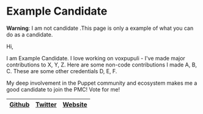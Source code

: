 # Example Candidate

**Warning**: I am not candidate .This page is only a example of what you can do
as a candidate.

Hi,

I am Example Candidate. I love working on voxpupuli - I've made major contributions to X, Y, Z. Here are some non-code contributions I made A, B, C. These are some other credentials D, E, F.

My deep involvement in the Puppet community and ecosystem makes me a good
candidate to join the PMC! Vote for me!

| [Github][g] | [Twitter][t] | [Website][w] |
| ----------- | ------------ | ------------ |

[g]:https://github.com/
[t]:https://twitter.com/
[w]:https://example.com
